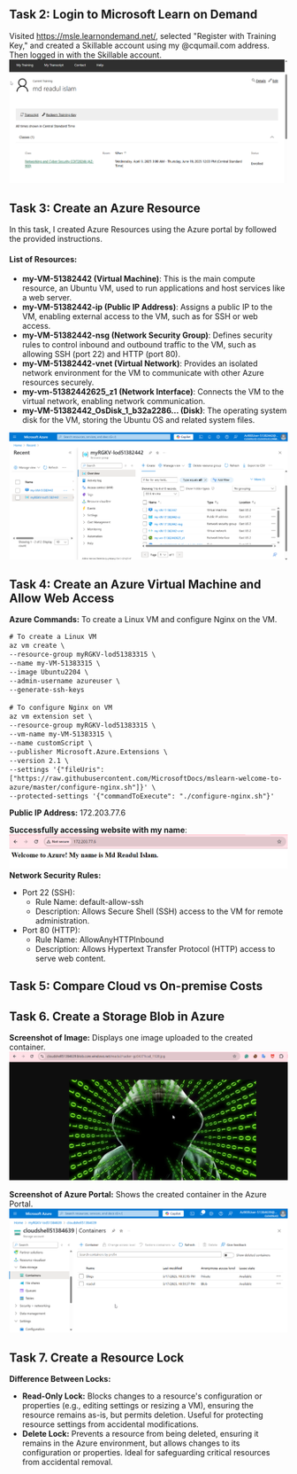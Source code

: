 
## Task 2: Login to Microsoft Learn on Demand
Visited https://msle.learnondemand.net/, selected "Register with Training Key," and created a Skillable account using my @cqumail.com address. Then logged in with the Skillable account.
![login_microsoft_learn_on_demand](images/week8-task2_login_microsoft_learn_on_demand.png)

## Task 3: Create an Azure Resource
In this task, I created Azure Resources using the Azure portal by followed the provided instructions.

#### List of Resources:
- **my-VM-51382442 (Virtual Machine)**: This is the main compute resource, an Ubuntu VM, used to run applications and host services like a web server.
- **my-VM-51382442-ip (Public IP Address)**: Assigns a public IP to the VM, enabling external access to the VM, such as for SSH or web access.
- **my-VM-51382442-nsg (Network Security Group)**: Defines security rules to control inbound and outbound traffic to the VM, such as allowing SSH (port 22) and HTTP (port 80).
- **my-VM-51382442-vnet (Virtual Network)**: Provides an isolated network environment for the VM to communicate with other Azure resources securely.
- **my-vm-51382442625_z1 (Network Interface)**: Connects the VM to the virtual network, enabling network communication.
- **my-VM-51382442_OsDisk_1_b32a2286... (Disk)**: The operating system disk for the VM, storing the Ubuntu OS and related system files.

![list_of_resources](images/week8-task3_list_of_resources.png)

## Task 4: Create an Azure Virtual Machine and Allow Web Access
**Azure Commands:** To create a Linux VM and configure Nginx on the VM.
```
# To create a Linux VM
az vm create \
--resource-group myRGKV-lod51383315 \
--name my-VM-51383315 \
--image Ubuntu2204 \
--admin-username azureuser \
--generate-ssh-keys

# To configure Nginx on VM
az vm extension set \
--resource-group myRGKV-lod51383315 \
--vm-name my-VM-51383315 \
--name customScript \
--publisher Microsoft.Azure.Extensions \
--version 2.1 \
--settings '{"fileUris":["https://raw.githubusercontent.com/MicrosoftDocs/mslearn-welcome-to-azure/master/configure-nginx.sh"]}' \
--protected-settings '{"commandToExecute": "./configure-nginx.sh"}'
```
**Public IP Address:** 172.203.77.6

**Successfully accessing website with my name**:
![created_resource](images/week8-task4-accessing_web.png)
**Network Security Rules:**
- Port 22 (SSH):
  - Rule Name: default-allow-ssh
  - Description: Allows Secure Shell (SSH) access to the VM for remote administration.
- Port 80 (HTTP):
  - Rule Name: AllowAnyHTTPInbound
  - Description: Allows Hypertext Transfer Protocol (HTTP) access to serve web content.
  
## Task 5: Compare Cloud vs On-premise Costs


## Task 6. Create a Storage Blob in Azure
**Screenshot of Image:** Displays one image uploaded to the created container.
![an_image](images/week8-task6_image.png)

**Screenshot of Azure Portal:** Shows the created container in the Azure Portal.
![container](images/week8-task6_container.png)

## Task 7. Create a Resource Lock
**Difference Between Locks:**
- **Read-Only Lock:** Blocks changes to a resource's configuration or properties (e.g., editing settings or resizing a VM), ensuring the resource remains as-is, but permits deletion. Useful for protecting resource settings from accidental modifications.
- **Delete Lock:** Prevents a resource from being deleted, ensuring it remains in the Azure environment, but allows changes to its configuration or properties. Ideal for safeguarding critical resources from accidental removal.
